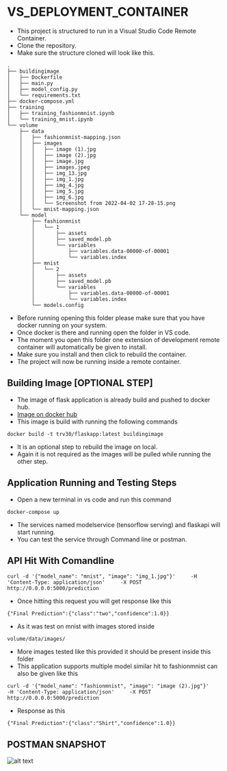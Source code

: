 # VS_DEPLOYMENT_CONTAINER
- This project is structured to run in a Visual Studio Code Remote Container.
- Clone the repository.
- Make sure the structure cloned will look like this.  
```shell
.
├── buildingimage
│   ├── Dockerfile
│   ├── main.py
│   ├── model_config.py
│   └── requirements.txt
├── docker-compose.yml
├── training
│   ├── training_fashionmnist.ipynb
│   └── training_mnist.ipynb
└── volume
    ├── data
    │   ├── fashionmnist-mapping.json
    │   ├── images
    │   │   ├── image (1).jpg
    │   │   ├── image (2).jpg
    │   │   ├── image.jpg
    │   │   ├── images.jpeg
    │   │   ├── img_13.jpg
    │   │   ├── img_1.jpg
    │   │   ├── img_4.jpg
    │   │   ├── img_5.jpg
    │   │   ├── img_6.jpg
    │   │   └── Screenshot from 2022-04-02 17-28-15.png
    │   └── mnist-mapping.json
    └── model
        ├── fashionmnist
        │   └── 1
        │       ├── assets
        │       ├── saved_model.pb
        │       └── variables
        │           ├── variables.data-00000-of-00001
        │           └── variables.index
        ├── mnist
        │   └── 2
        │       ├── assets
        │       ├── saved_model.pb
        │       └── variables
        │           ├── variables.data-00000-of-00001
        │           └── variables.index
        └── models.config

```

- Before running opening this folder please make sure that you have docker running on your system.
- Once docker is there and running open the folder in VS code.
- The moment you open this folder one extension of development remote container will automatically be given to install.
- Make sure you install and then click to rebuild the container.
- The project will now be running inside a remote container.  

## Building Image [OPTIONAL STEP]
- The image of flask application is already build and pushed to docker hub.  
- [Image on docker hub](https://hub.docker.com/r/trv30/flaskapp)
- This image is build with running the following commands

```shell
docker build -t trv30/flaskapp:latest buildingimage
```
- It is an optional step to rebuild the image on local.
- Again it is not required as the images will be pulled while running the other step.

## Application Running and Testing Steps
- Open a new terminal in vs code and run this command
```shell
docker-compose up
```
- The services named modelservice (tensorflow serving) and flaskapi will start running.
- You can test the service through Command line or postman.
## API Hit With Comandline  
```shell
curl -d '{"model_name": "mnist", "image": "img_1.jpg"}'     -H 'Content-Type: application/json'     -X POST http://0.0.0.0:5000/prediction
```
- Once hitting this request you will get response like this

```shell
{"Final Prediction":{"class":"two","confidence":1.0}}
```
- As it was test on mnist with images stored inside
```shell
volume/data/images/
```
- More images tested like this provided it should be present inside this folder
- This application supports multiple model similar hit to fashionmnist can also be given like this  

```shell
curl -d '{"model_name": "fashionmnist", "image": "image (2).jpg"}'     -H 'Content-Type: application/json'     -X POST http://0.0.0.0:5000/prediction
```
- Response as this  
```shell
{"Final Prediction":{"class":"Shirt","confidence":1.0}}
```
## POSTMAN SNAPSHOT
![alt text](https://raw.githubusercontent.com/Trajvoid/VS_DEPLOYMENT_CONTAINER/main/postman_snapshot.png)
